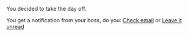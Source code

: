 You decided to take the day off.

You get a notification from your boss, do you: 
[Check email](https://github.com/jenniferl1981/cia-agent-project/blob/main/Morning/press-snooze/your-boss-emails-you.md)
or
[Leave it unread](https://github.com/jenniferl1981/cia-agent-project/blob/main/Morning/press-snooze/your-boss-emails-you.md)
